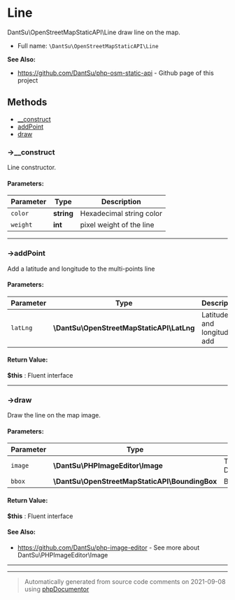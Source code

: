 
# Line

DantSu\OpenStreetMapStaticAPI\Line draw line on the map.



* Full name: `\DantSu\OpenStreetMapStaticAPI\Line`

**See Also:**

* https://github.com/DantSu/php-osm-static-api - Github page of this project



## Methods

- [__construct](#-__construct) 
- [addPoint](#-addpoint) 
- [draw](#-draw) 

### ->__construct

Line constructor.








#### Parameters:

| Parameter | Type | Description |
|-----------|------|-------------|
| `color` | **string** | Hexadecimal string color |
| `weight` | **int** | pixel weight of the line |




---
### ->addPoint

Add a latitude and longitude to the multi-points line








#### Parameters:

| Parameter | Type | Description |
|-----------|------|-------------|
| `latLng` | **\DantSu\OpenStreetMapStaticAPI\LatLng** | Latitude and longitude to add |


#### Return Value:

 **$this** : Fluent interface



---
### ->draw

Draw the line on the map image.








#### Parameters:

| Parameter | Type | Description |
|-----------|------|-------------|
| `image` | **\DantSu\PHPImageEditor\Image** | The map image (An instance of DantSu\PHPImageEditor\Image) |
| `bbox` | **\DantSu\OpenStreetMapStaticAPI\BoundingBox** | Bounding box of the map |


#### Return Value:

 **$this** : Fluent interface


#### See Also:

* https://github.com/DantSu/php-image-editor - See more about DantSu\PHPImageEditor\Image

---


---
> Automatically generated from source code comments on 2021-09-08 using [phpDocumentor](http://www.phpdoc.org/)

